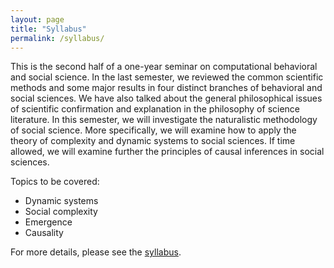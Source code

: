 ```yaml
---
layout: page
title: "Syllabus"
permalink: /syllabus/
---
```


This is the second half of a one-year seminar on computational behavioral and social science. In the last semester, we reviewed the common scientific methods and some major results in four distinct branches of behavioral and social sciences. We have also talked about the general philosophical issues of scientific confirmation and explanation in the philosophy of science literature. In this semester, we will investigate the naturalistic methodology of social science. More specifically, we will examine how to apply the theory of complexity and dynamic systems to social sciences. If time allowed, we will examine further the principles of causal inferences in social sciences.

Topics to be covered: 
* Dynamic systems
* Social complexity
* Emergence
* Causality

For more details, please see the [syllabus](/assets/syllabus_cbss.pdf).


